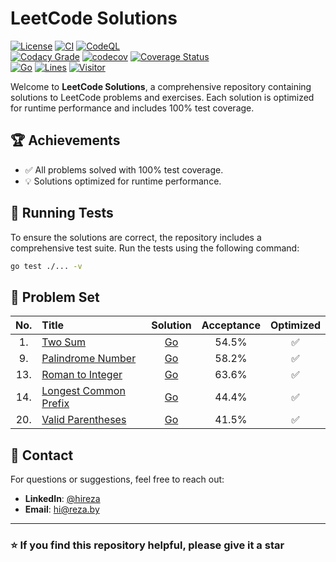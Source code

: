 # LeetCode Solutions

[![License](https://img.shields.io/github/license/hireza/leetcode)](https://github.com/hireza/leetcode/blob/main/LICENSE)
[![CI](https://github.com/hireza/leetcode/workflows/CI/badge.svg)](https://github.com/hireza/leetcode/actions?query=workflow%3ACI)
[![CodeQL](https://github.com/hireza/leetcode/workflows/CodeQL/badge.svg)](https://github.com/hireza/leetcode/actions?query=workflow%3ACodeQL)  
[![Codacy Grade](https://app.codacy.com/project/badge/Grade/72bcd76eb96f4d91a7d1d9cc5ebced55)](https://app.codacy.com/gh/hireza/leetcode/dashboard)
[![codecov](https://codecov.io/github/hireza/leetcode/graph/badge.svg?token=RYKS1HIOT0)](https://codecov.io/github/hireza/leetcode)
[![Coverage Status](https://coveralls.io/repos/github/hireza/leetcode/badge.svg?branch=main)](https://coveralls.io/github/hireza/leetcode?branch=main)  
[![Go](https://img.shields.io/github/go-mod/go-version/hireza/leetcode)](https://github.com/hireza/leetcode)
[![Lines](https://img.shields.io/endpoint?url=https%3A%2F%2Fghloc.vercel.app%2Fapi%2Fhireza%2Fleetcode%2Fbadge&color=blue)](https://github.com/hireza/leetcode)
[![Visitor](https://badges.pufler.dev/visits/hireza/leetcode)](https://github.com/hireza/leetcode)

Welcome to **LeetCode Solutions**, a comprehensive repository containing solutions to LeetCode problems and exercises. Each solution is optimized for runtime performance and includes 100% test coverage.

## 🏆 Achievements

- ✅ All problems solved with 100% test coverage.
- 💡 Solutions optimized for runtime performance.

## 🧪 Running Tests

To ensure the solutions are correct, the repository includes a comprehensive test suite. Run the tests using the following command:

```bash
go test ./... -v
```

## 📁 Problem Set

| No. | Title                                                                        |                                          Solution                                          | Acceptance | Optimized |
| :-: | :--------------------------------------------------------------------------- | :----------------------------------------------------------------------------------------: | :--------: | :-------: |
| 1.  | [Two Sum](https://leetcode.com/problems/two-sum)                             |        [Go](https://github.com/hireza/leetcode/tree/main/Problem-Set/00001-Two-Sum)        |   54.5%    |    ✅     |
| 9.  | [Palindrome Number](https://leetcode.com/problems/palindrome-number)         |   [Go](https://github.com/hireza/leetcode/tree/main/Problem-Set/00009-Palindrome-Number)   |   58.2%    |    ✅     |
| 13. | [Roman to Integer](https://leetcode.com/problems/roman-to-integer)           |   [Go](https://github.com/hireza/leetcode/tree/main/Problem-Set/00013-Roman-to-Integer)    |   63.6%    |    ✅     |
| 14. | [Longest Common Prefix](https://leetcode.com/problems/longest-common-prefix) | [Go](https://github.com/hireza/leetcode/tree/main/Problem-Set/00014-Longest-Common-Prefix) |   44.4%    |    ✅     |
| 20. | [Valid Parentheses](https://leetcode.com/problems/valid-parentheses)         |   [Go](https://github.com/hireza/leetcode/tree/main/Problem-Set/00020-Valid-Parentheses)   |   41.5%    |    ✅     |

## 📧 Contact

For questions or suggestions, feel free to reach out:

- **LinkedIn**: [@hireza](https://www.linkedin.com/in/hireza)
- **Email**: <hi@reza.by>

---

### ⭐ If you find this repository helpful, please give it a star
